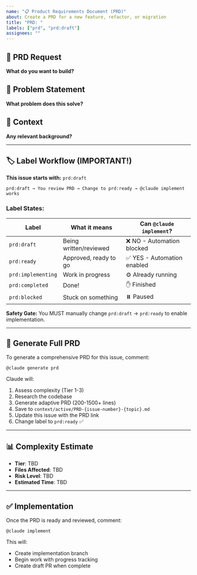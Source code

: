 ```yaml
---
name: "📋 Product Requirements Document (PRD)"
about: Create a PRD for a new feature, refactor, or migration
title: "PRD: "
labels: ["prd", "prd:draft"]
assignees: ""
---
```


## 📝 PRD Request

**What do you want to build?**
<!-- Describe the feature, refactor, or migration in 1-2 sentences -->



## 🎯 Problem Statement

**What problem does this solve?**
<!-- Explain the pain point or bottleneck this addresses -->



## 💭 Context

**Any relevant background?**
<!-- Link to related issues, docs, or discussions -->



---

## 🏷️ Label Workflow (IMPORTANT!)

**This issue starts with:** `prd:draft`

```
prd:draft → You review PRD → Change to prd:ready → @claude implement works
```

### Label States:

| Label | What it means | Can `@claude implement`? |
|-------|---------------|-------------------------|
| `prd:draft` | Being written/reviewed | ❌ NO - Automation blocked |
| `prd:ready` | Approved, ready to go | ✅ YES - Automation enabled |
| `prd:implementing` | Work in progress | ⚙️ Already running |
| `prd:completed` | Done! | ✋ Finished |
| `prd:blocked` | Stuck on something | ⏸️ Paused |

**Safety Gate:** You MUST manually change `prd:draft` → `prd:ready` to enable implementation.

---

## 🤖 Generate Full PRD

To generate a comprehensive PRD for this issue, comment:

```
@claude generate prd
```

Claude will:
1. Assess complexity (Tier 1-3)
2. Research the codebase
3. Generate adaptive PRD (200-1500+ lines)
4. Save to `context/active/PRD-{issue-number}-{topic}.md`
5. Update this issue with the PRD link
6. Change label to `prd:ready` ✅

---

## 📊 Complexity Estimate

<!-- Will be filled by Claude after PRD generation -->

- **Tier**: TBD
- **Files Affected**: TBD
- **Risk Level**: TBD
- **Estimated Time**: TBD

---

## ✅ Implementation

Once the PRD is ready and reviewed, comment:

```
@claude implement
```

This will:
- Create implementation branch
- Begin work with progress tracking
- Create draft PR when complete
